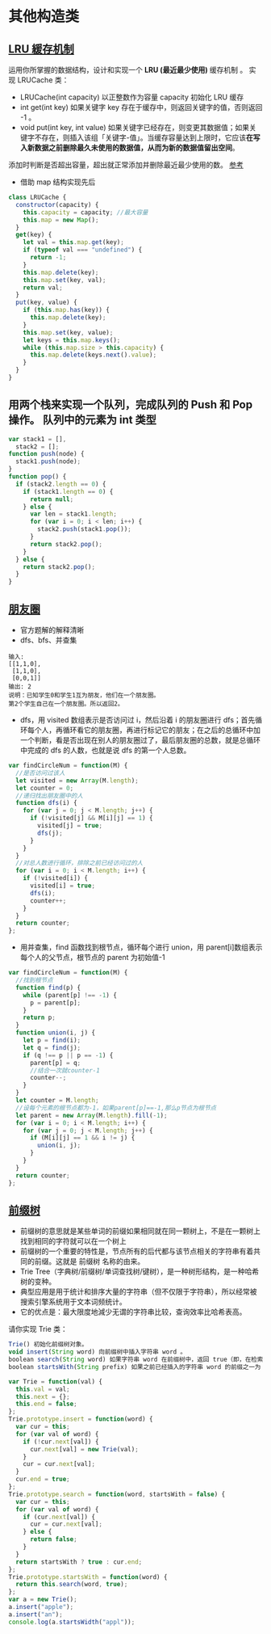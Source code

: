 # 其他构造类

## [LRU 緩存机制](https://leetcode-cn.com/problems/lru-cache/)

运用你所掌握的数据结构，设计和实现一个 **LRU (最近最少使用)** 缓存机制 。
实现 LRUCache 类：

- LRUCache(int capacity) 以正整数作为容量 capacity 初始化 LRU 缓存
- int get(int key) 如果关键字 key 存在于缓存中，则返回关键字的值，否则返回 -1 。
- void put(int key, int value) 如果关键字已经存在，则变更其数据值；如果关键字不存在，则插入该组「关键字-值」。当缓存容量达到上限时，它应该**在写入新数据之前删除最久未使用的数据值，从而为新的数据值留出空间**。

添加时判断是否超出容量，超出就正常添加并删除最近最少使用的数。
[参考](https://juejin.im/post/5be38e4c51882516c56cfa3b)

- 借助 map 结构实现先后

```javascript
class LRUCache {
  constructor(capacity) {
    this.capacity = capacity; //最大容量
    this.map = new Map();
  }
  get(key) {
    let val = this.map.get(key);
    if (typeof val === "undefined") {
      return -1;
    }
    this.map.delete(key);
    this.map.set(key, val);
    return val;
  }
  put(key, value) {
    if (this.map.has(key)) {
      this.map.delete(key);
    }
    this.map.set(key, value);
    let keys = this.map.keys();
    while (this.map.size > this.capacity) {
      this.map.delete(keys.next().value);
    }
  }
}
```

## 用两个栈来实现一个队列，完成队列的 Push 和 Pop 操作。 队列中的元素为 int 类型

```javascript
var stack1 = [],
  stack2 = [];
function push(node) {
  stack1.push(node);
}
function pop() {
  if (stack2.length == 0) {
    if (stack1.length == 0) {
      return null;
    } else {
      var len = stack1.length;
      for (var i = 0; i < len; i++) {
        stack2.push(stack1.pop());
      }
      return stack2.pop();
    }
  } else {
    return stack2.pop();
  }
}
```

## [朋友圈](https://leetcode-cn.com/problems/friend-circles/solution/peng-you-quan-by-leetcode/)

- 官方题解的解释清晰
- dfs、bfs、并查集

```
输入:
[[1,1,0],
 [1,1,0],
 [0,0,1]]
输出: 2
说明：已知学生0和学生1互为朋友，他们在一个朋友圈。
第2个学生自己在一个朋友圈。所以返回2。
```

- dfs，用 visited 数组表示是否访问过 i，然后沿着 i 的朋友圈进行 dfs；首先循环每个人，再循环看它的朋友圈，再进行标记它的朋友；在之后的总循环中加一个判断，看是否出现在别人的朋友圈过了，最后朋友圈的总数，就是总循环中完成的 dfs 的人数，也就是说 dfs 的第一个人总数。

```javascript
var findCircleNum = function(M) {
  //是否访问过该人
  let visited = new Array(M.length);
  let counter = 0;
  //递归找出朋友圈中的人
  function dfs(i) {
    for (var j = 0; j < M.length; j++) {
      if (!visited[j] && M[i][j] == 1) {
        visited[j] = true;
        dfs(j);
      }
    }
  }
  //对总人数进行循环，排除之前已经访问过的人
  for (var i = 0; i < M.length; i++) {
    if (!visited[i]) {
      visited[i] = true;
      dfs(i);
      counter++;
    }
  }
  return counter;
};
```

- 用并查集，find 函数找到根节点，循环每个进行 union，用 parent[i]数组表示每个人的父节点，根节点的 parent 为初始值-1

```javascript
var findCircleNum = function(M) {
  //找到根节点
  function find(p) {
    while (parent[p] !== -1) {
      p = parent[p];
    }
    return p;
  }
  function union(i, j) {
    let p = find(i);
    let q = find(j);
    if (q !== p || p == -1) {
      parent[p] = q;
      //结合一次就counter-1
      counter--;
    }
  }
  let counter = M.length;
  //设每个元素的根节点都为-1，如果parent[p]==-1,那么p节点为根节点
  let parent = new Array(M.length).fill(-1);
  for (var i = 0; i < M.length; i++) {
    for (var j = 0; j < M.length; j++) {
      if (M[i][j] == 1 && i != j) {
        union(i, j);
      }
    }
  }
  return counter;
};
```

## [前缀树](https://leetcode-cn.com/problems/implement-trie-prefix-tree/solution/)

- 前缀树的意思就是某些单词的前缀如果相同就在同一颗树上，不是在一颗树上找到相同的字符就可以在一个树上
- 前缀树的一个重要的特性是，节点所有的后代都与该节点相关的字符串有着共同的前缀。这就是 前缀树 名称的由来。
- Trie Tree（字典树/前缀树/单词查找树/键树），是一种树形结构，是一种哈希树的变种。
- 典型应用是用于统计和排序大量的字符串（但不仅限于字符串），所以经常被搜索引擎系统用于文本词频统计。
- 它的优点是：最大限度地減少无谓的字符串比较，查询效率比哈希表高。


请你实现 Trie 类：

```js
Trie() 初始化前缀树对象。
void insert(String word) 向前缀树中插入字符串 word 。
boolean search(String word) 如果字符串 word 在前缀树中，返回 true（即，在检索之前已经插入）；否则，返回 false 。
boolean startsWith(String prefix) 如果之前已经插入的字符串 word 的前缀之一为 prefix ，返回 true ；否则，返回 false 。
```

```javascript
var Trie = function(val) {
  this.val = val;
  this.next = {};
  this.end = false;
};
Trie.prototype.insert = function(word) {
  var cur = this;
  for (var val of word) {
    if (!cur.next[val]) {
      cur.next[val] = new Trie(val);
    }
    cur = cur.next[val];
  }
  cur.end = true;
};
Trie.prototype.search = function(word, startsWith = false) {
  var cur = this;
  for (var val of word) {
    if (cur.next[val]) {
      cur = cur.next[val];
    } else {
      return false;
    }
  }
  return startsWith ? true : cur.end;
};
Trie.prototype.startsWith = function(word) {
  return this.search(word, true);
};
var a = new Trie();
a.insert("apple");
a.insert("an");
console.log(a.startsWidth("appl"));
```

